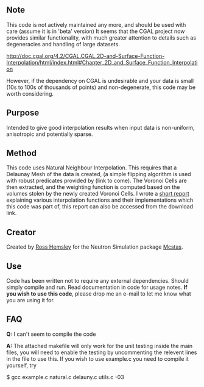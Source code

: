 ## Note ##
This code is not actively maintained any more, and should be used with care (assume it is in 'beta' version)
It seems that the CGAL project now provides similar functionality, with much greater attention to details such as degeneracies and handling of large datasets.

http://doc.cgal.org/4.2/CGAL.CGAL.2D-and-Surface-Function-Interpolation/html/index.html#Chapter_2D_and_Surface_Function_Interpolation

However, if the dependency on CGAL is undesirable and your data is small (10s to 100s of thousands of points) and non-degenerate, this code may be worth considering.

## Purpose ##

Intended to give good interpolation results when input data is non-uniform, anisotropic and potentially sparse.

## Method ##

This code uses Natural Neighbour Interpolation. This requires that a Delaunay Mesh of the data is created, (a
simple flipping algorithm is used with robust predicates provided by (link to come). The Voronoi Cells are then
extracted, and the weighting function is computed based on the volumes stolen by the newly created Voronoi Cells.
I wrote a [short report](http://interpolate3d.googlecode.com/files/Report.pdf) explaining various interpolation functions and their implementations which this code was part of, this report can also be accessed from the download link.

## Creator ##

Created by [Ross Hemsley](http://www.cs.bris.ac.uk/home/rh7223/) for the Neutron Simulation package [Mcstas](http://www.mcstas.org/).

## Use ##

Code has been written not to require any external dependencies. Should simply compile and run. Read documentation in code for usage notes. **If you wish to use this code**, please drop me an e-mail to let me know what you are using it for.

## FAQ ##

**Q:** I can't seem to compile the code

**A:** The attached makefile will only work for the unit testing inside the main files, you will need to enable the testing by uncommenting the relevent lines in the file to use this.
If you wish to use example.c you need to compile it yourself, try

$ gcc example.c natural.c delauny.c utils.c -03